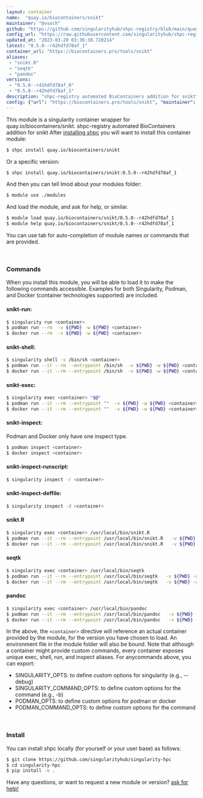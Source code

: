 ```yaml
---
layout: container
name:  "quay.io/biocontainers/snikt"
maintainer: "@vsoch"
github: "https://github.com/singularityhub/shpc-registry/blob/main/quay.io/biocontainers/snikt/container.yaml"
config_url: "https://raw.githubusercontent.com/singularityhub/shpc-registry/main/quay.io/biocontainers/snikt/container.yaml"
updated_at: "2023-03-20 03:36:38.720214"
latest: "0.5.0--r42hdfd78af_1"
container_url: "https://biocontainers.pro/tools/snikt"
aliases:
 - "snikt.R"
 - "seqtk"
 - "pandoc"
versions:
 - "0.5.0--r41hdfd78af_0"
 - "0.5.0--r42hdfd78af_1"
description: "shpc-registry automated BioContainers addition for snikt"
config: {"url": "https://biocontainers.pro/tools/snikt", "maintainer": "@vsoch", "description": "shpc-registry automated BioContainers addition for snikt", "latest": {"0.5.0--r42hdfd78af_1": "sha256:31e40c36c138f5a5b3b40464d6a9b6ec0d316e3ce5b8762b21412fdef5040185"}, "tags": {"0.5.0--r41hdfd78af_0": "sha256:269918776ab7e236c31ee209cd815e5a11dc5ed4620aeb5090263914fd9def9d", "0.5.0--r42hdfd78af_1": "sha256:31e40c36c138f5a5b3b40464d6a9b6ec0d316e3ce5b8762b21412fdef5040185"}, "docker": "quay.io/biocontainers/snikt", "aliases": {"snikt.R": "/usr/local/bin/snikt.R", "seqtk": "/usr/local/bin/seqtk", "pandoc": "/usr/local/bin/pandoc"}}
---
```


This module is a singularity container wrapper for quay.io/biocontainers/snikt.
shpc-registry automated BioContainers addition for snikt
After [installing shpc](#install) you will want to install this container module:


```bash
$ shpc install quay.io/biocontainers/snikt
```

Or a specific version:

```bash
$ shpc install quay.io/biocontainers/snikt:0.5.0--r42hdfd78af_1
```

And then you can tell lmod about your modules folder:

```bash
$ module use ./modules
```

And load the module, and ask for help, or similar.

```bash
$ module load quay.io/biocontainers/snikt/0.5.0--r42hdfd78af_1
$ module help quay.io/biocontainers/snikt/0.5.0--r42hdfd78af_1
```

You can use tab for auto-completion of module names or commands that are provided.

<br>

### Commands

When you install this module, you will be able to load it to make the following commands accessible.
Examples for both Singularity, Podman, and Docker (container technologies supported) are included.

#### snikt-run:

```bash
$ singularity run <container>
$ podman run --rm  -v ${PWD} -w ${PWD} <container>
$ docker run --rm  -v ${PWD} -w ${PWD} <container>
```

#### snikt-shell:

```bash
$ singularity shell -s /bin/sh <container>
$ podman run --it --rm --entrypoint /bin/sh  -v ${PWD} -w ${PWD} <container>
$ docker run --it --rm --entrypoint /bin/sh  -v ${PWD} -w ${PWD} <container>
```

#### snikt-exec:

```bash
$ singularity exec <container> "$@"
$ podman run --it --rm --entrypoint ""  -v ${PWD} -w ${PWD} <container> "$@"
$ docker run --it --rm --entrypoint ""  -v ${PWD} -w ${PWD} <container> "$@"
```

#### snikt-inspect:

Podman and Docker only have one inspect type.

```bash
$ podman inspect <container>
$ docker inspect <container>
```

#### snikt-inspect-runscript:

```bash
$ singularity inspect -r <container>
```

#### snikt-inspect-deffile:

```bash
$ singularity inspect -d <container>
```


#### snikt.R

```bash
$ singularity exec <container> /usr/local/bin/snikt.R
$ podman run --it --rm --entrypoint /usr/local/bin/snikt.R   -v ${PWD} -w ${PWD} <container> -c " $@"
$ docker run --it --rm --entrypoint /usr/local/bin/snikt.R   -v ${PWD} -w ${PWD} <container> -c " $@"
```


#### seqtk

```bash
$ singularity exec <container> /usr/local/bin/seqtk
$ podman run --it --rm --entrypoint /usr/local/bin/seqtk   -v ${PWD} -w ${PWD} <container> -c " $@"
$ docker run --it --rm --entrypoint /usr/local/bin/seqtk   -v ${PWD} -w ${PWD} <container> -c " $@"
```


#### pandoc

```bash
$ singularity exec <container> /usr/local/bin/pandoc
$ podman run --it --rm --entrypoint /usr/local/bin/pandoc   -v ${PWD} -w ${PWD} <container> -c " $@"
$ docker run --it --rm --entrypoint /usr/local/bin/pandoc   -v ${PWD} -w ${PWD} <container> -c " $@"
```



In the above, the `<container>` directive will reference an actual container provided
by the module, for the version you have chosen to load. An environment file in the
module folder will also be bound. Note that although a container
might provide custom commands, every container exposes unique exec, shell, run, and
inspect aliases. For anycommands above, you can export:

 - SINGULARITY_OPTS: to define custom options for singularity (e.g., --debug)
 - SINGULARITY_COMMAND_OPTS: to define custom options for the command (e.g., -b)
 - PODMAN_OPTS: to define custom options for podman or docker
 - PODMAN_COMMAND_OPTS: to define custom options for the command

<br>

### Install

You can install shpc locally (for yourself or your user base) as follows:

```bash
$ git clone https://github.com/singularityhub/singularity-hpc
$ cd singularity-hpc
$ pip install -e .
```

Have any questions, or want to request a new module or version? [ask for help!](https://github.com/singularityhub/singularity-hpc/issues)